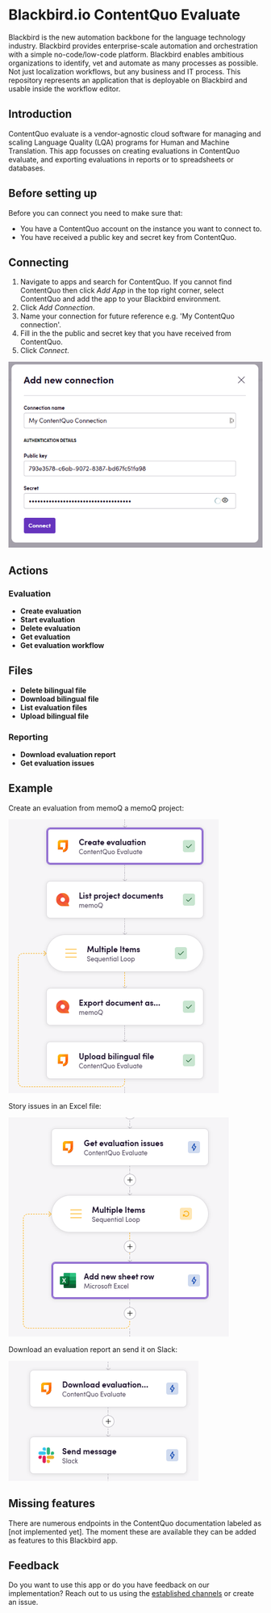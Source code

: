 # Blackbird.io ContentQuo Evaluate

Blackbird is the new automation backbone for the language technology industry. Blackbird provides enterprise-scale automation and orchestration with a simple no-code/low-code platform. Blackbird enables ambitious organizations to identify, vet and automate as many processes as possible. Not just localization workflows, but any business and IT process. This repository represents an application that is deployable on Blackbird and usable inside the workflow editor.

## Introduction

<!-- begin docs -->

ContentQuo evaluate is a vendor-agnostic cloud software for managing and scaling Language Quality (LQA) programs for Human and Machine Translation. This app focusses on creating evaluations in ContentQuo evaluate, and exporting evaluations in reports or to spreadsheets or databases.

## Before setting up

Before you can connect you need to make sure that:

- You have a ContentQuo account on the instance you want to connect to.
- You have received a public key and secret key from ContentQuo.

## Connecting

1. Navigate to apps and search for ContentQuo. If you cannot find ContentQuo then click _Add App_ in the top right corner, select ContentQuo and add the app to your Blackbird environment.
2. Click _Add Connection_.
3. Name your connection for future reference e.g. 'My ContentQuo connection'.
4. Fill in the the public and secret key that you have received from ContentQuo.
5. Click _Connect_.

![1705419776657](image/README/1705419776657.png)

## Actions

### Evaluation

- **Create evaluation**
- **Start evaluation**
- **Delete evaluation**
- **Get evaluation**
- **Get evaluation workflow**

## Files

- **Delete bilingual file**
- **Download bilingual file**
- **List evaluation files**
- **Upload bilingual file**

### Reporting

- **Download evaluation report**
- **Get evaluation issues**

## Example

Create an evaluation from memoQ a memoQ project:

![1705420501260](image/README/1705420501260.png)

Story issues in an Excel file:

![1705420538988](image/README/1705420538988.png)

Download an evaluation report an send it on Slack:

![1705420570372](image/README/1705420570372.png)

## Missing features

There are numerous endpoints in the ContentQuo documentation labeled as [not implemented yet]. The moment these are available they can be added as features to this Blackbird app.

## Feedback

Do you want to use this app or do you have feedback on our implementation? Reach out to us using the [established channels](https://www.blackbird.io/) or create an issue.

<!-- end docs -->
